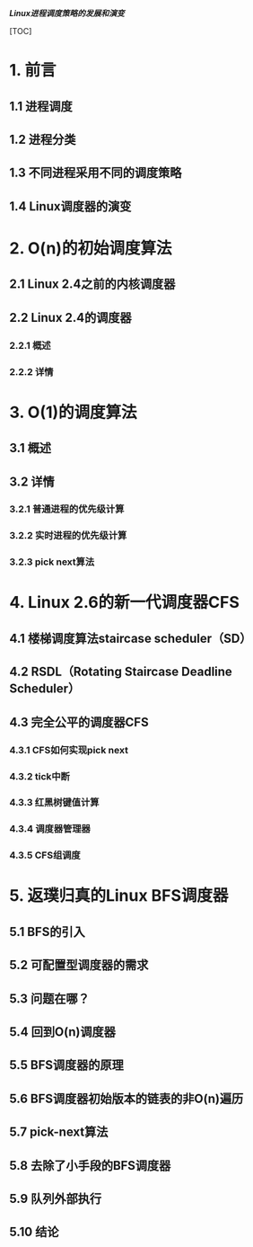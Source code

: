 ***Linux进程调度策略的发展和演变***

[TOC]

# 1. 前言

## 1.1 进程调度

## 1.2 进程分类

## 1.3 不同进程采用不同的调度策略

## 1.4 Linux调度器的演变

# 2. O(n)的初始调度算法

## 2.1 Linux 2.4之前的内核调度器

## 2.2 Linux 2.4的调度器

### 2.2.1 概述

### 2.2.2 详情

# 3. O(1)的调度算法

## 3.1 概述

## 3.2 详情

### 3.2.1 普通进程的优先级计算

### 3.2.2 实时进程的优先级计算

### 3.2.3 pick next算法

# 4. Linux 2.6的新一代调度器CFS

## 4.1 楼梯调度算法staircase scheduler（SD）

## 4.2 RSDL（Rotating Staircase Deadline Scheduler）

## 4.3 完全公平的调度器CFS

### 4.3.1 CFS如何实现pick next

### 4.3.2 tick中断

### 4.3.3 红黑树键值计算

### 4.3.4 调度器管理器

### 4.3.5 CFS组调度

# 5. 返璞归真的Linux BFS调度器

## 5.1 BFS的引入

## 5.2 可配置型调度器的需求

## 5.3 问题在哪？

## 5.4 回到O(n)调度器

## 5.5 BFS调度器的原理

## 5.6 BFS调度器初始版本的链表的非O(n)遍历

## 5.7 pick-next算法

## 5.8 去除了小手段的BFS调度器

## 5.9 队列外部执行

## 5.10 结论